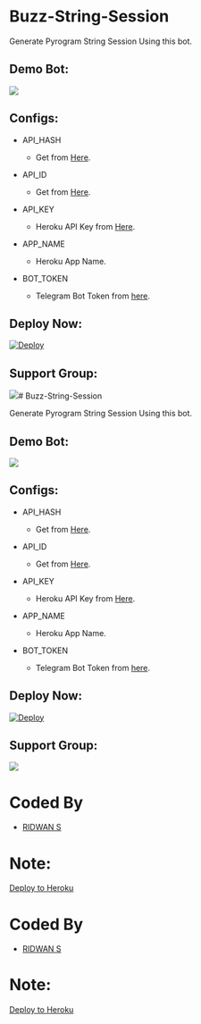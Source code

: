 # Buzz-String-Session

Generate Pyrogram String Session Using this bot.



## Demo Bot:

<a href="https://t.me/stringsessionbuzz_bott"><img src="https://img.shields.io/badge/Telegram-Bot-blue.svg?logo=telegram"></a>



## Configs:

- API_HASH

  - Get from [Here](https://my.telegram.org).

- API_ID

  - Get from [Here](https://my.telegram.org).

- API_KEY

  - Heroku API Key from [Here](https://dashboard.heroku.com/account).

- APP_NAME

  - Heroku App Name.

- BOT_TOKEN

  - Telegram Bot Token from [here](https://t.me/BotFather).



## Deploy Now:

[![Deploy](https://www.herokucdn.com/deploy/button.svg)](https://heroku.com/deploy?template=https://github.com/justteen/string-session-buzz/tree/main)



## Support Group:

<a href="https://t.me/ossuport"><img src="https://img.shields.io/badge/Telegram-Join%20Telegram%20Group-blue.svg?logo=telegram"></a># Buzz-String-Session

Generate Pyrogram String Session Using this bot.



## Demo Bot:

<a href="https://t.me/stringsessionbuzz_bott"><img src="https://img.shields.io/badge/Telegram-Bot-blue.svg?logo=telegram"></a>



## Configs:

- API_HASH

  - Get from [Here](https://my.telegram.org).

- API_ID

  - Get from [Here](https://my.telegram.org).

- API_KEY

  - Heroku API Key from [Here](https://dashboard.heroku.com/account).

- APP_NAME

  - Heroku App Name.

- BOT_TOKEN

  - Telegram Bot Token from [here](https://t.me/BotFather).



## Deploy Now:

[![Deploy](https://www.herokucdn.com/deploy/button.svg)](https://heroku.com/deploy?template=https://github.com/justteen/string-session-buzz/tree/main)



## Support Group:

<a href="https://t.me/ossuport"><img src="https://img.shields.io/badge/Telegram-Join%20Telegram%20Group-blue.svg?logo=telegram"></a>



# Coded By

- [RIDWAN S](https://github.com/justteen/string-session-buzz)





# Note:

[Deploy to Heroku](https://github.com/justteen/string-session-buzzn#deploy-now)





# Coded By

- [RIDWAN S](https://github.com/justteen/string-session-buzz)





# Note:

[Deploy to Heroku](https://github.com/justteen/string-session-buzzn#deploy-now)


